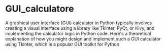 # GUI_calculatore
A graphical user interface (GUI) calculator in Python typically involves creating a visual interface using a library like Tkinter, PyQt, or Kivy, and implementing the calculator logic in Python code. Here's a theoretical explanation of how you might design and implement such a GUI calculator using Tkinter, which is a popular GUI toolkit for Python
